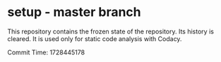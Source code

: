# setup - master branch

This repository contains the frozen state of the repository.
Its history is cleared. It is used only for static code
analysis with Codacy.

Commit Time: 1728445178